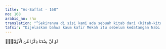 ```yaml
---
title: "As-Saffat - 168"
no: 168
arabic_no: ١٦٨
translation: "”Sekiranya di sisi kami ada sebuah kitab dari (kitab-kitab yang diturunkan) kepada orang-orang dahulu,"
tafsir: "Dijelaskan bahwa kaum kafir Mekah itu sebelum kedatangan Nabi Muhammad sebenarnya sudah berjanji bahwa seandainya mereka memiliki kitab suci yang berisi pedoman seperti yang dimiliki oleh kaum Yahudi dan Nasrani, mereka akan beriman dan melaksanakan perintah yang tertera dalam kitab suci itu dengan sepatuh-patuhnya. Mereka mengharapkan datangnya seorang rasul untuk membimbing mereka menuju kebahagiaan di dunia dan akhirat seperti yang dipunyai mereka. Mereka ingin pula mengalami kejayaan seperti yang pernah dialami kedua kaum itu di bawah nabi mereka masing-masing, karena umat di bawah pimpinan nabi pastilah terjamin kebahagiaan dan kejayaannya."
---
```


لَوْ اَنَّ عِنْدَنَا ذِكْرًا مِّنَ الْاَوَّلِيْنَۙ
